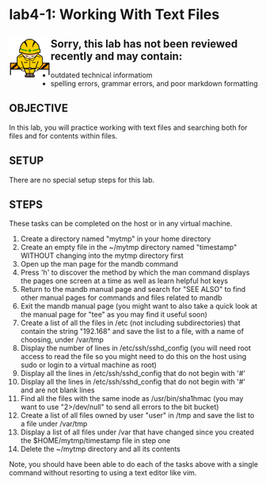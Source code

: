 # lab4-1: Working With Text Files
## <img align="left" src="../images/ConstructionSign.png">Sorry, this lab has not been reviewed recently and may contain:
  - outdated technical informatiom
  - spelling errors, grammar errors, and poor markdown formatting

## OBJECTIVE

In this lab, you will practice working with text files and searching both for
files and for contents within files.

## SETUP

There are no special setup steps for this lab.

## STEPS

These tasks can be completed on the host or in any virtual machine.

 1.  Create a directory named "mytmp" in your home directory
 2.  Create an empty file in the ~/mytmp directory named "timestamp" WITHOUT
     changing into the mytmp directory first
 3.  Open up the man page for the mandb command
 4.  Press 'h' to discover the method by which the man command displays the
     pages one screen at a time as well as learn helpful hot keys
 5.  Return to the mandb manual page and search for "SEE ALSO" to find other
     manual pages for commands and files related to mandb
 6.  Exit the mandb manual page (you might want to also take a quick look at
     the manual page for "tee" as you may find it useful soon)
 7.  Create a list of all the files in /etc (not including subdirectories) that
     contain the string "192.168" and save the list to a file, with a name of
     choosing, under /var/tmp
 8.  Display the number of lines in /etc/ssh/sshd_config (you will need root
     access to read the file so you might need to do this on the host using sudo
     or login to a virtual machine as root)
 9.  Display all the lines in /etc/ssh/sshd_config that do not begin with '#'
10.  Display all the lines in /etc/ssh/sshd_config that do not begin with '#'
     and are not blank lines
11.  Find all the files with the same inode as /usr/bin/sha1hmac (you may want
     to use "2>/dev/null" to send all errors to the bit bucket)
12.  Create a list of all files owned by user "user" in /tmp and save the list
     to a file under /var/tmp
13.  Display a list of all files under /var that have changed since you created
     the $HOME/mytmp/timestamp file in step one
14.  Delete the ~/mytmp directory and all its contents

Note, you should have been able to do each of the tasks above with a single
command without resorting to using a text editor like vim.
